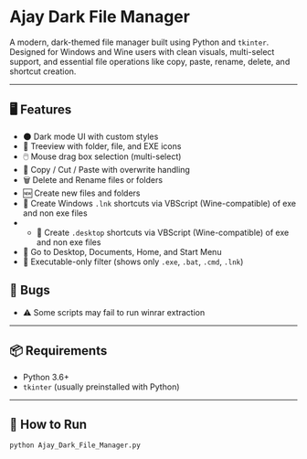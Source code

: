 # Ajay Dark File Manager

A modern, dark-themed file manager built using Python and `tkinter`.  
Designed for Windows and Wine users with clean visuals, multi-select support, and essential file operations like copy, paste, rename, delete, and shortcut creation.

---

## 🖥️ Features

- 🌑 Dark mode UI with custom styles
- 📁 Treeview with folder, file, and EXE icons
- 🖱️ Mouse drag box selection (multi-select)
- 🔁 Copy / Cut / Paste with overwrite handling
- 🗑️ Delete and Rename files or folders
- 🆕 Create new files and folders
- 🧷 Create Windows `.lnk` shortcuts via VBScript (Wine-compatible) of exe and non exe files
- - 🧷 Create `.desktop` shortcuts via VBScript (Wine-compatible) of exe and non exe files
- 📂 Go to Desktop, Documents, Home, and Start Menu
- 📜 Executable-only filter (shows only `.exe`, `.bat`, `.cmd`, `.lnk`)

## 🐞 Bugs

- ⚠️ Some scripts may fail to run winrar extraction

---

## 📦 Requirements

- Python 3.6+
- `tkinter` (usually preinstalled with Python)

---

## 🚀 How to Run

```bash
python Ajay_Dark_File_Manager.py


